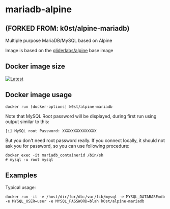 # mariadb-alpine

## (FORKED FROM: k0st/alpine-mariadb)

Multiple purpose MariaDB/MySQL based on Alpine

Image is based on the [gliderlabs/alpine](https://registry.hub.docker.com/u/gliderlabs/alpine/) base image

## Docker image size

[![Latest](https://badge.imagelayers.io/k0st/alpine-mariadb.svg)](https://imagelayers.io/?images=k0st/alpine-mariadb:latest 'latest')

## Docker image usage

```
docker run [docker-options] k0st/alpine-mariadb 
```

Note that MySQL Root password will be displayed, during first run using output similar to this:
```
[i] MySQL root Password: XXXXXXXXXXXXXXX
```

But you don't need root password really. If you connect locally, it should not 
ask you for password, so you can use following procedure:
```
docker exec -it mariadb_containerid /bin/sh
# mysql -u root mysql
```

## Examples

Typical usage:

```
docker run -it -v /host/dir/for/db:/var/lib/mysql -e MYSQL_DATABASE=db -e MYSQL_USER=user -e MYSQL_PASSWORD=blah k0st/alpine-mariadb
```


